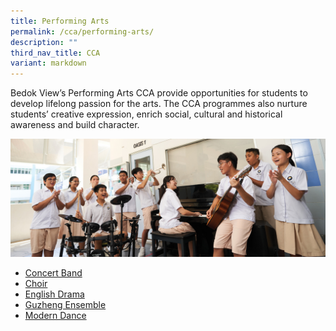 ```yaml
---
title: Performing Arts
permalink: /cca/performing-arts/
description: ""
third_nav_title: CCA
variant: markdown
---
```

Bedok View’s Performing Arts CCA provide opportunities for students to develop lifelong passion for the arts. The CCA programmes also nurture students’ creative expression, enrich social, cultural and historical awareness and build character.

![](/images/Our_PAs___L2.jpg)


* [Concert Band](/cca/performing-arts/concert-band/)
* [Choir](/cca/performing-arts/choir/)
* [English Drama](/cca/performing-arts/english-drama/)
* [Guzheng Ensemble](/cca/performing-arts/guzheng-ensemble/)
* [Modern Dance](/cca/performing-arts/modern-dance/)